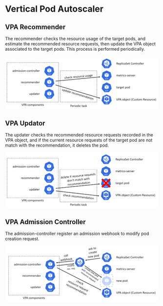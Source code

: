 # Vertical Pod Autoscaler

## VPA Recommender

The recommender checks the resource usage of the target pods, and estimate the recommended resource requests, then update the VPA object associated to the target pods. This process is performed periodically.

![alt text](vpa_recommender.png)

## VPA Updator

The updater checks the recommended resource requests recorded in the VPA object, and if the current resource requests of the target pod are not match with the recommendation, it deletes the pod.

![alt text](vpa_updator.png)

## VPA Admission Controller

The admission-controller register an admission webhook to modify pod creation request.

![alt text](vpa_admission_controller.png)